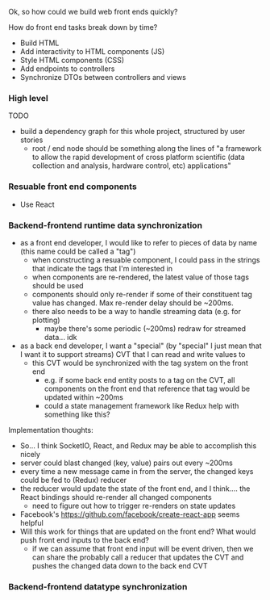 Ok, so how could we build web front ends quickly?

How do front end tasks break down by time? 

* Build HTML
* Add interactivity to HTML components (JS)
* Style HTML components (CSS)
* Add endpoints to controllers
* Synchronize DTOs between controllers and views


### High level

TODO

- build a dependency graph for this whole project, structured by user stories
    - root / end node should be something along the lines of "a framework to allow the rapid development of cross platform scientific (data collection and analysis, hardware control, etc) applications"

### Resuable front end components

- Use React

### Backend-frontend runtime data synchronization

- as a front end developer, I would like to refer to pieces of data by name (this name could be called a "tag")
    - when constructing a resuable component, I could pass in the strings that indicate the tags that I'm interested in
    - when components are re-rendered, the latest value of those tags should be used
    - components should only re-render if some of their constituent tag value has changed. Max re-render delay should be ~200ms.
    - there also needs to be a way to handle streaming data (e.g. for plotting)
        - maybe there's some periodic (~200ms) redraw for streamed data... idk
- as a back end developer, I want a "special" (by "special" I just mean that I want it to support streams) CVT that I can read and write values to
    - this CVT would be synchronized with the tag system on the front end
        - e.g. if some back end entity posts to a tag on the CVT, all components on the front end that reference that tag would be updated within ~200ms
        - could a state management framework like Redux help with something like this?

     
Implementation thoughts: 

- So... I think SocketIO, React, and Redux may be able to accomplish this nicely
- server could blast changed (key, value) pairs out every ~200ms
- every time a new message came in from the server, the changed keys could be fed to (Redux) reducer
- the reducer would update the state of the front end, and I think.... the React bindings should re-render all changed components
    - need to figure out how to trigger re-renders on state updates
- Facebook's https://github.com/facebook/create-react-app seems helpful
- Will this work for things that are updated on the front end? What would push front end inputs to the back end?
    - if we can assume that front end input will be event driven, then we can share the probably call a reducer that updates the CVT and pushes the changed data down to the back end CVT  


### Backend-frontend datatype synchronization